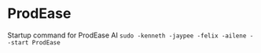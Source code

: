 # ProdEase

Startup command for ProdEase AI
`sudo -kenneth -jaypee -felix -ailene --start ProdEase`

